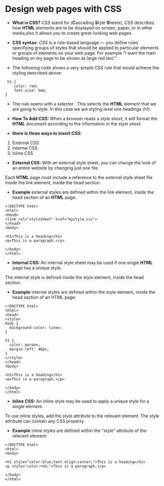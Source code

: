 # Design web pages with CSS

* **What is CSS?** *CSS* stand for (**C**ascading **S**tyle **S**heets), *CSS* describes how **HTML** elements are to be displayed on screen, paper, or in other media,also it allows you to create great-looking web pages.


* **CSS syntax:** *CSS* is a rule-based language — you define rules specifying groups of styles that should be applied to particular elements or groups of elements on your web page. For example "I want the main heading on my page to be shown as large red text."


* The following code shows a very simple CSS rule that would achieve the styling described above:


```
 h1 {
    color: red;
    font-size: 5em;
}
```

  * The rule opens with a selector . This selects the **HTML** element that we are going to style. In this case we are styling level one headings (h1).

  


* **How To Add CSS:** When a browser reads a *style sheet*, it will format the **HTML** document according to the information in the *style sheet*.


* **there is three ways to insert _CSS_:**
1. External CSS
2. Internal CSS
3. Inline CSS

* **External CSS:** With an external style sheet, you can change the look of an entire    website by changing just one file.  

Each **HTML** page must include a reference to the external style sheet file inside the link element, inside the head section.

* **Example** external styles are defined within the link element, inside the head section of an **HTML** page:


```
<!DOCTYPE html>
<html>
<head>
<link rel="stylesheet" href="mystyle.css">
</head>
<body>

<h1>This is a heading</h1>
<p>This is a paragraph.</p>

</body>
</html>
```

* **Internal CSS:** An internal style sheet may be used if one single **HTML** page has a unique style.

The internal style is defined inside the style element, inside the head section.

* **Example** internal styles are defined within the style element, inside the head section of an HTML page:


```
<!DOCTYPE html>
<html>
<head>
<style>
body {
  background-color: linen;
}

h1 {
  color: maroon;
  margin-left: 40px;
}
</style>
</head>
<body>

<h1>This is a heading</h1>
<p>This is a paragraph.</p>

</body>
</html>
```

* **Inline CSS:** An inline style may be used to apply a unique style for a single element.

To use inline styles, add the style attribute to the relevant element. The style attribute can contain any CSS property.

* **Example** inline styles are defined within the "style" attribute of the relevant element:


```
<!DOCTYPE html>
<html>
<body>

<h1 style="color:blue;text-align:center;">This is a heading</h1>
<p style="color:red;">This is a paragraph.</p>

</body>
</html>
```



